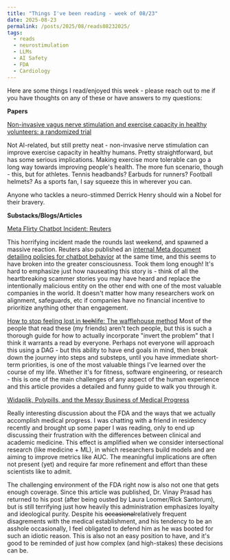 ```yaml
---
title: "Things I've been reading - week of 08/23"
date: 2025-08-23
permalink: /posts/2025/08/reads08232025/
tags:
  - reads
  - neurostimulation
  - LLMs
  - AI Safety
  - FDA
  - Cardiology
---
```


Here are some things I read/enjoyed this week - please reach out to me if you have thoughts on any of these or have answers to my questions:

**Papers**

[Non-invasive vagus nerve stimulation and exercise capacity in healthy volunteers: a randomized trial](https://academic.oup.com/eurheartj/article/46/17/1634/8023896?login=false)

Not AI-related, but still pretty neat - non-invasive nerve stimulation can improve exercise capacity in healthy humans. Pretty straightforward, but has some serious implications. Making exercise more tolerable can go a long way towards improving people's health. The more fun scenario, though - this, but for athletes. Tennis headbands? Earbuds for runners? Football helmets? As a sports fan, I say squeeze this in wherever you can. 

Anyone who tackles a neuro-stimmed Derrick Henry should win a Nobel for their bravery.



**Substacks/Blogs/Articles**

[Meta Flirty Chatbot Incident: Reuters](https://www.reuters.com/investigates/special-report/meta-ai-chatbot-death/)

This horrifying incident made the rounds last weekend, and spawned a massive reaction. Reuters also published an [internal Meta document detailing policies for chatbot behavior](https://www.reuters.com/investigates/special-report/meta-ai-chatbot-guidelines/) at the same time, and this seems to have broken into the greater consciousness. Took them long enough! It's hard to emphasize just how nauseating this story is - think of all the heartbreaking scammer stories you may have heard and replace the intentionally malicious entity on the other end with one of the most valuable companies in the world. It doesn't matter how many researchers work on alignment, safeguards, etc if companies have no financial incentive to prioritize anything other than engagement. 

[How to stop feeling lost in ~~tech~~life: The wafflehouse method](https://www.yacinemahdid.com/p/how-to-stop-feeling-lost-in-tech)
Most of the people that read these (my friends) aren't tech people, but this is such a thorough guide for how to actually incorporate "invert the problem" that I think it warrants a read by everyone. Perhaps not everyone will approach this using a DAG - but this ability to have end goals in mind, then break down the journey into steps and substeps, until you have immediate short-term priorities, is one of the most valuable things I've learned over the course of my life. Whether it's for fitness, software engineering, or research - this is one of the main challenges of any aspect of the human experience and this article provides a detailed and funny guide to walk you through it. 

[Widaplik, Polypills, and the Messy Business of Medical Progress](https://gregorykatz.substack.com/p/widaplik-polypills-and-the-messy)

Really interesting discussion about the FDA and the ways that we actually accomplish medical progress. I was chatting with a friend in residency recently and brought up some paper I was reading, only to end up discussing their frustration with the differences between clinical and academic medicine. This effect is amplified when we consider intersectional research (like medicine + ML), in which researchers build models and are aiming to improve metrics like AUC. The meaningful implications are often not present (yet) and require far more refinement and effort than these scientists like to admit. 

The challenging environment of the FDA right now is also not one that gets enough coverage. Since this article was published, Dr. Vinay Prasad has returned to his post (after being ousted by Laura Loomer/Rick Santorum), but is still terrifying just how heavily this administration emphasizes loyalty and ideological purity. Despite his ~~occasional~~relatively frequent disagrements with the medical establishment, and his tendency to be an asshole occasionally, I feel obligated to defend him as he was booted for such an idiotic reason. This is also not an easy position to have, and it's good to be reminded of just how complex (and high-stakes) these decisions can be.  
